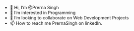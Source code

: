 - 👋 Hi, I’m @Prerna Singh
- 👀 I’m interested in Programming
- 💞️ I’m looking to collaborate on Web Development Projects
- 📫 How to reach me PrernaSingh on linkedIn.

<!---
Prerna-Singh-23/Prerna-Singh-23 is a ✨ special ✨ repository because its `README.md` (this file) appears on your GitHub profile.
You can click the Preview link to take a look at your changes.
--->
